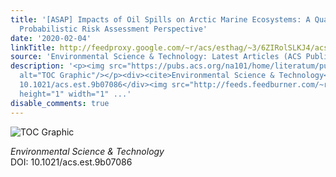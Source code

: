 ```yaml
---
title: '[ASAP] Impacts of Oil Spills on Arctic Marine Ecosystems: A Quantitative and
  Probabilistic Risk Assessment Perspective'
date: '2020-02-04'
linkTitle: http://feedproxy.google.com/~r/acs/esthag/~3/6ZIRolSLKJ4/acs.est.9b07086
source: 'Environmental Science & Technology: Latest Articles (ACS Publications)'
description: '<p><img src="https://pubs.acs.org/na101/home/literatum/publisher/achs/journals/content/esthag/0/esthag.ahead-of-print/acs.est.9b07086/20200204/images/medium/es9b07086_0005.gif"
  alt="TOC Graphic"/></p><div><cite>Environmental Science & Technology</cite></div><div>DOI:
  10.1021/acs.est.9b07086</div><img src="http://feeds.feedburner.com/~r/acs/esthag/~4/6ZIRolSLKJ4"
  height="1" width="1" ...'
disable_comments: true
---
```

<p><img src="https://pubs.acs.org/na101/home/literatum/publisher/achs/journals/content/esthag/0/esthag.ahead-of-print/acs.est.9b07086/20200204/images/medium/es9b07086_0005.gif" alt="TOC Graphic"/></p><div><cite>Environmental Science & Technology</cite></div><div>DOI: 10.1021/acs.est.9b07086</div><img src="http://feeds.feedburner.com/~r/acs/esthag/~4/6ZIRolSLKJ4" height="1" width="1" ...